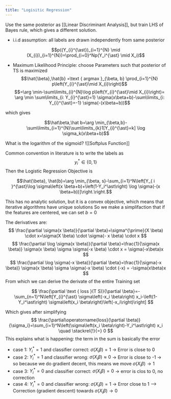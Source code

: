 ```yaml
---
title: "Logisitic Regression"
---
```


Use the same posterior as [[Linear Discriminant Analysis]], but train LHS of Bayes rule, which gives a different solution.


- i.i.d assumption: all labels are drawn independently from same posterior


$$p((Y_{i}^{\ast})_{i=1}^{N} \mid (X_{i})_{i=1}^{N})=\prod_{i=0}^Np(Y_i^{\ast} \mid X_i)$$
- Maximum Likelihood Principle: choose Parameters such that posterior of TS is maximized
$$\hat{\beta},\hat{b} =\text { argmax }_{\beta, b} \prod_{i=1}^{N} p\left(Y_{i}^{\ast}\mid X_{i}\right)$$ $$=\arg \min-\sum\limits_{i}^{N}\log p\left(Y_{i}^{\ast}\mid X_{i}\right)= \arg \min \sum\limits_{i: Y_{i}^{\ast}=1} \sigma(x\beta+b)-\sum\limits_{i: Y_{i}^{\ast}=-1} \sigma(-(x\beta+b))$$


which gives

$$\hat\beta,\hat b=\arg \min_{\beta,b}-\sum\limits_{i=1}^{N}\sum\limits_{k}1[Y_{i}^{\ast}=k] \log \sigma_k(x\beta+b)$$


What is the logarithm of the sigmoid?
![[Softplus Function]]


Common convention in literature is to write the labels as
$$y_i^\ast \in\{0,1\}$$
Then the Logistic Regression Objective is


$$\hat{\beta}, \hat{b}=\arg \min_{\beta, s}-\sum_{i=1}^N\left[Y_{ i }^{\ast}\log \sigma\left(x \beta+b)+\left(1-Y_i^\ast\right) \log \sigma(-(x \beta+b))]\right.\right.$$

This has no analytic solution, but it is a convex objective, which means that iterative algorithms have unique solutions
So we make a simplifaction that if the features are centered, we can set $b=0$

The derivatives are:
$$
\frac{\partial \sigma(x \beta)}{\partial \beta}=\sigma^{\prime}(X \beta) \cdot x=\sigma(X \beta) \cdot \sigma(- x \beta) \cdot x
$$
$$
\frac{\partial \log \sigma(x \beta)}{\partial \beta}=\frac{1}{\sigma(x \beta)} \sigma(x \beta) \sigma \sigma(-x \beta) \cdot x = \sigma(-x\beta)x
$$
$$
\frac{\partial \log \sigma(-x \beta)}{\partial \beta}=\frac{1}{\sigma(-x \beta)} \sigma(x \beta) \sigma \sigma(-x \beta) \cdot (-x) = -\sigma(x\beta)x
$$
From which we can derive the derivate of the entire Training set

$$
\frac{\partial \text { loss }(T S)}{\partial \beta}=-\sum_{n=1}^N\left[Y_{i}^{\ast} \sigma\left(-x_i \beta\right) x_i-\left(1-Y_i^\ast\right) \sigma\left(x_i \beta\right)\left(-x_i\right)\right]
$$


Which gives after simplifying 
$$
\frac{\partial\operatorname{loss}(\partial \beta)}{\sigma_i}=\sum_{i=1}^N\left(\sigma\left(x_i \beta\right)-Y_i^\ast\right) x_i \quad \stackrel{!}{=} 0
$$
This explains what is happening: the term in the sum is basically the error

- case 1: $Y_{i}^{\ast}=1$ and classifier correct: $\sigma(X_i\beta)=1$ -> Error is close to 0
-  case 2: $Y_{i}^{\ast}=1$ and classifier wrong: $\sigma(X_i\beta)\approx 0$ -> Error is close to -1 -> so because we do gradient decent, this means we move $\sigma(X_{i}\beta)\rightarrow 1$
-  case 3: $Y_{i}^{\ast}=0$ and classifier correct: $\sigma(X_i\beta)=0$ -> error is clos to 0, no correction
-  case 4: $Y_{i}^{\ast}=0$ and classifier wrong: $\sigma(X_i\beta)=1$ -> Error close to 1 --> Correction (gradient descent) towards $\sigma(X_{i}\beta)\rightarrow 0$
